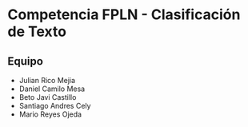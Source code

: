# Competencia FPLN - Clasificación de Texto

## Equipo
- Julian Rico Mejia
- Daniel Camilo Mesa
- Beto Javi Castillo
- Santiago Andres Cely
- Mario Reyes Ojeda
